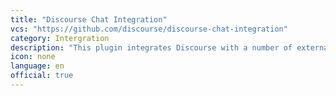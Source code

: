 ```yaml
---
title: "Discourse Chat Integration"
vcs: "https://github.com/discourse/discourse-chat-integration"
category: Intergration
description: "This plugin integrates Discourse with a number of external chatroom systems."
icon: none
language: en
official: true
---
```

